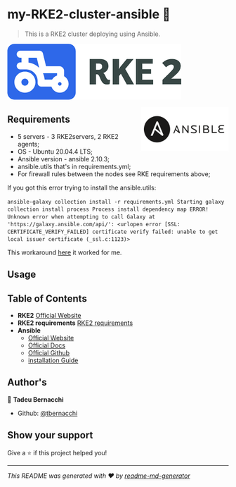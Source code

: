 <h1 align="">my-RKE2-cluster-ansible 👋</h1>
<p>
</p>

> This is a RKE2 cluster deploying using Ansible.

![RKE2](/.github/assets/img/rancher-rke2.png)

<div align=>
	<img align="right" width="200px" src=/.github/assets/img/ansible-logo.png>
</div>

## Requirements
  * 5 servers - 3 RKE2servers, 2 RKE2 agents; 
  * OS - Ubuntu 20.04.4 LTS;
  * Ansible version - ansible 2.10.3;
  * ansible.utils that's in requirements.yml;
  * For firewall rules between the nodes see RKE requirements above;

If you got this error trying to install the ansible.utils:

`ansible-galaxy collection install -r requirements.yml
Starting galaxy collection install process
Process install dependency map
ERROR! Unknown error when attempting to call Galaxy at 'https://galaxy.ansible.com/api/': <urlopen error [SSL: CERTIFICATE_VERIFY_FAILED] certificate verify failed: unable to get local issuer certificate (_ssl.c:1123)>` 

This workaround [here](https://stackoverflow.com/questions/40684543/how-to-make-python-use-ca-certificates-from-mac-os-truststore#:~:text=Solution%20for%20MacOS%20or%20Linux%20with%20latest%20Python%20versions%20installed%20either%20as%20standalone%20or%20via%20port%20or%20brew) it worked for me.

## Usage



## Table of Contents
* **RKE2**
  [Official Website](https://docs.rke2.io/)
* **RKE2 requirements**
  [RKE2 requirements](https://docs.rke2.io/install/requirements)
* **Ansible**
  * [Official Website](https://www.ansible.com)
  * [Official Docs](https://docs.ansible.com)
  * [Official Github](https://github.com/ansible/ansible)
  * [installation Guide](https://docs.ansible.com/ansible/latest/installation_guide/intro_installation.html)

## Author's

👤 **Tadeu Bernacchi**
* Github: [@tbernacchi](https://github.com/tbernacchi)

## Show your support

Give a ⭐️ if this project helped you!

***
_This README was generated with ❤️ by [readme-md-generator](https://github.com/kefranabg/readme-md-generator)_
